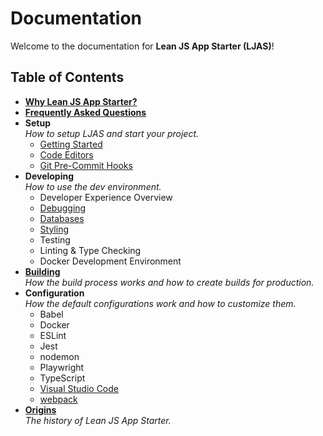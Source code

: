 # Documentation

Welcome to the documentation for **Lean JS App Starter (LJAS)**!

## Table of Contents

-   [**Why Lean JS App Starter?**](./why.md)
-   [**Frequently Asked Questions**](./faq.md)
-   **Setup**  
    _How to setup LJAS and start your project._
    -   [Getting Started](./getting-started.md)
    -   [Code Editors](./setup/code-editors.md)
    -   [Git Pre-Commit Hooks](./setup/git-pre-commit-hooks.md)
-   **Developing**  
    _How to use the dev environment._
    -   Developer Experience Overview
    -   [Debugging](./developing/debugging.md)
    -   [Databases](./developing/databases/README.md)
    -   [Styling](./developing/styling.md)
    -   Testing
    -   Linting & Type Checking
    -   Docker Development Environment
-   [**Building**](./building.md)  
    _How the build process works and how to create builds for production._
-   **Configuration**  
    _How the default configurations work and how to customize them._
    -   Babel
    -   Docker
    -   ESLint
    -   Jest
    -   nodemon
    -   Playwright
    -   TypeScript
    -   [Visual Studio Code](./configuration/vscode.md)
    -   [webpack](./configuration/webpack.md)
-   [**Origins**](./origins.md)  
    _The history of Lean JS App Starter._
